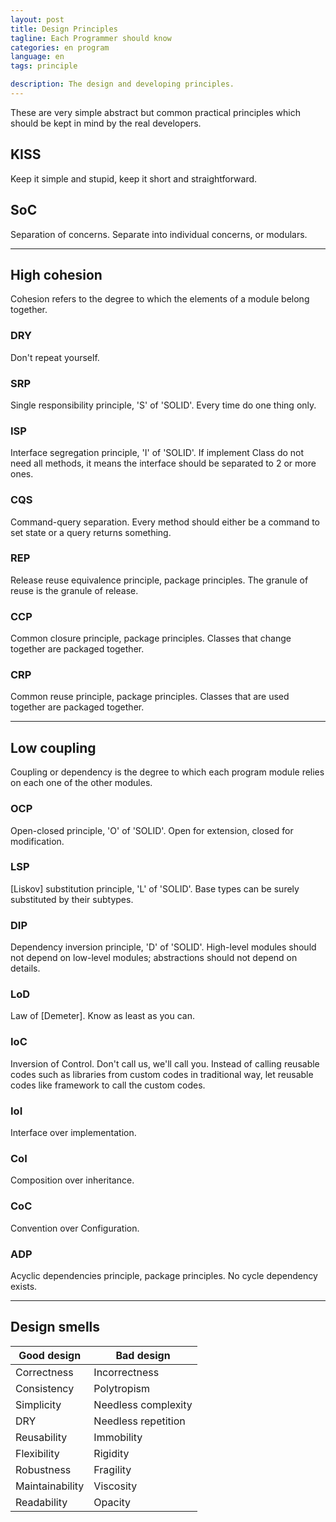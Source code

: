 ```yaml
---
layout: post
title: Design Principles
tagline: Each Programmer should know
categories: en program
language: en
tags: principle

description: The design and developing principles.
---
```


These are very simple abstract but common practical principles which should be kept in mind by the real developers.

## KISS ##
Keep it simple and stupid, keep it short and straightforward.

## SoC ##
Separation of concerns. Separate into individual concerns, or modulars.


- - -
## High cohesion ##

Cohesion refers to the degree to which the elements of a module belong together.

### DRY ###
Don't repeat yourself.

### SRP ###
Single responsibility principle, 'S' of 'SOLID'. Every time do one thing only.

### ISP ###
Interface segregation principle, 'I' of 'SOLID'. If implement Class do not need all methods, it means the interface should be separated to 2 or more ones.

### CQS ###
Command-query separation. Every method should either be a command to set state or a query returns something.

### REP ###
Release reuse equivalence principle, package principles. The granule of reuse is the granule of release.

### CCP ###
Common closure principle, package principles. Classes that change together are packaged together.

### CRP ###
Common reuse principle, package principles. Classes that are used together are packaged together.


- - -
## Low coupling ##

Coupling or dependency is the degree to which each program module relies on each one of the other modules.

### OCP ###
Open-closed principle, 'O' of 'SOLID'. Open for extension, closed for modification.

### LSP ###
[Liskov] substitution principle, 'L' of 'SOLID'. Base types can be surely substituted by their subtypes.

### DIP ###
Dependency inversion principle, 'D' of 'SOLID'. High-level modules should not depend on low-level modules; abstractions should not depend on details.

### LoD ###
Law of [Demeter]. Know as least as you can.

### IoC ###
Inversion of Control. Don't call us, we'll call you. Instead of calling reusable codes such as libraries from custom codes in traditional way, let reusable codes like framework to call the custom codes.

### IoI ###
Interface over implementation.

### CoI ###
Composition over inheritance.

### CoC ###
Convention over Configuration.

### ADP ###
Acyclic dependencies principle, package principles. No cycle dependency exists.


- - -
## Design smells ##

|   Good design   |  Bad design
|-----------------|--------------
| Correctness     | Incorrectness
| Consistency     | Polytropism
| Simplicity      | Needless complexity
| DRY             | Needless repetition
| Reusability     | Immobility
| Flexibility     | Rigidity
| Robustness      | Fragility
| Maintainability | Viscosity
| Readability     | Opacity